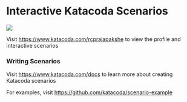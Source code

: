# Interactive Katacoda Scenarios

[![](http://shields.katacoda.com/katacoda/rcprajapakshe/count.svg)](https://www.katacoda.com/rcprajapakshe "Get your profile on Katacoda.com")

Visit https://www.katacoda.com/rcprajapakshe to view the profile and interactive scenarios

### Writing Scenarios
Visit https://www.katacoda.com/docs to learn more about creating Katacoda scenarios

For examples, visit https://github.com/katacoda/scenario-example
